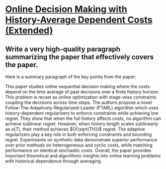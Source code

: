 # [Online Decision Making with History-Average Dependent Costs (Extended)](https://arxiv.org/abs/2312.06641)

## Write a very high-quality paragraph summarizing the paper that effectively covers the paper.

 Here is a summary paragraph of the key points from the paper:

This paper studies online sequential decision making where the costs depend on the time average of past decisions over a finite history horizon. This problem is recast as online optimization with stage-wise constraints coupling the decisions across time steps. The authors propose a novel Follow-The-Adaptively-Regularized-Leader (FTARL) algorithm which uses history-dependent regularizers to enforce constraints while achieving low regret. They show that when the full history affects costs, no algorithm can achieve sublinear regret. However, when history length scales sublinearly as $o(T)$, their method achieves $O(\sqrt{TH})$ regret. The adaptive regularizers play a key role in both enforcing constraints and bounding regret. Experiments on synthetic data demonstrate superior performance over prior methods on heterogeneous and cyclic costs, while matching performance on identical stochastic costs. Overall, the paper provides important theoretical and algorithmic insights into online learning problems with historical dependence through averaging.
